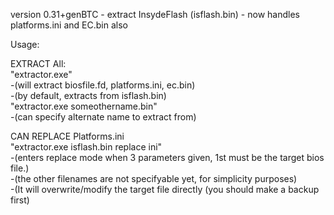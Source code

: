 version 0.31+genBTC - extract InsydeFlash (isflash.bin) - now handles platforms.ini and EC.bin also<p>
Usage:<br>
<p>
EXTRACT All:<br>
"extractor.exe"<br>
-(will extract biosfile.fd, platforms.ini, ec.bin)<br>
-(by default, extracts from isflash.bin)<br>
"extractor.exe someothername.bin"<br>
-(can specify alternate name to extract from)<br>
<p>
CAN REPLACE Platforms.ini<br>
"extractor.exe isflash.bin replace ini"<br>
-(enters replace mode when 3 parameters given, 1st must be the target bios file.)<br>
-(the other filenames are not specifyable yet, for simplicity purposes)<br>
-(It will overwrite/modify the target file directly (you should make a backup first)<br>